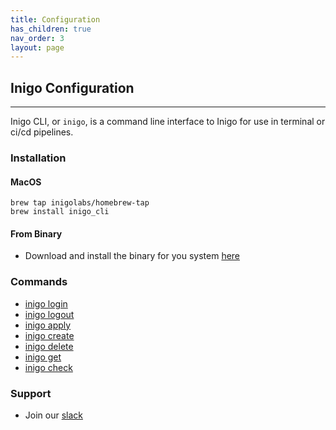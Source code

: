 ```yaml
---
title: Configuration
has_children: true
nav_order: 3
layout: page
---
```


## Inigo Configuration
---

Inigo CLI, or `inigo`, is a command line interface to Inigo for use in terminal or ci/cd pipelines. 

### Installation

#### MacOS
```
brew tap inigolabs/homebrew-tap
brew install inigo_cli
```

#### From Binary
- Download and install the binary for you system [here](https://github.com/inigolabs/cli/releases/latest)


### Commands
- [inigo login](/cli_inigo_login.html)
- [inigo logout](/cli_inigo_logout.html)
- [inigo apply](/cli_inigo_apply.html)
- [inigo create](/cli_inigo_create.html)
- [inigo delete](/cli_inigo_delete.html)
- [inigo get](/cli_inigo_get.html)
- [inigo check](/cli_inigo_check.html)

### Support
- Join our [slack](https://slack.inigo.io)